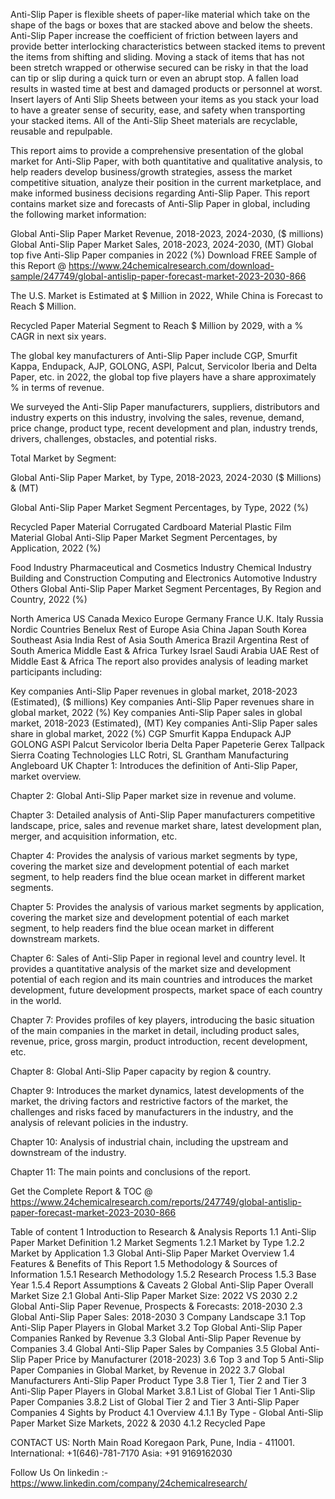 Anti-Slip Paper is flexible sheets of paper-like material which take on the shape of the bags or boxes that are stacked above and below the sheets. Anti-Slip Paper increase the coefficient of friction between layers and provide better interlocking characteristics between stacked items to prevent the items from shifting and sliding. Moving a stack of items that has not been stretch wrapped or otherwise secured can be risky in that the load can tip or slip during a quick turn or even an abrupt stop. A fallen load results in wasted time at best and damaged products or personnel at worst. Insert layers of Anti Slip Sheets between your items as you stack your load to have a greater sense of security, ease, and safety when transporting your stacked items. All of the Anti-Slip Sheet materials are recyclable, reusable and repulpable.

This report aims to provide a comprehensive presentation of the global market for Anti-Slip Paper, with both quantitative and qualitative analysis, to help readers develop business/growth strategies, assess the market competitive situation, analyze their position in the current marketplace, and make informed business decisions regarding Anti-Slip Paper. This report contains market size and forecasts of Anti-Slip Paper in global, including the following market information:

Global Anti-Slip Paper Market Revenue, 2018-2023, 2024-2030, ($ millions)
Global Anti-Slip Paper Market Sales, 2018-2023, 2024-2030, (MT)
Global top five Anti-Slip Paper companies in 2022 (%)
Download FREE Sample of this Report @ https://www.24chemicalresearch.com/download-sample/247749/global-antislip-paper-forecast-market-2023-2030-866

The U.S. Market is Estimated at $ Million in 2022, While China is Forecast to Reach $ Million.

Recycled Paper Material Segment to Reach $ Million by 2029, with a % CAGR in next six years.

The global key manufacturers of Anti-Slip Paper include CGP, Smurfit Kappa, Endupack, AJP, GOLONG, ASPI, Palcut, Servicolor Iberia and Delta Paper, etc. in 2022, the global top five players have a share approximately % in terms of revenue.

We surveyed the Anti-Slip Paper manufacturers, suppliers, distributors and industry experts on this industry, involving the sales, revenue, demand, price change, product type, recent development and plan, industry trends, drivers, challenges, obstacles, and potential risks.

Total Market by Segment:

Global Anti-Slip Paper Market, by Type, 2018-2023, 2024-2030 ($ Millions) & (MT)

Global Anti-Slip Paper Market Segment Percentages, by Type, 2022 (%)

Recycled Paper Material
Corrugated Cardboard Material
Plastic Film Material
Global Anti-Slip Paper Market Segment Percentages, by Application, 2022 (%)

Food Industry
Pharmaceutical and Cosmetics Industry
Chemical Industry
Building and Construction
Computing and Electronics
Automotive Industry
Others
Global Anti-Slip Paper Market Segment Percentages, By Region and Country, 2022 (%)

North America
US
Canada
Mexico
Europe
Germany
France
U.K.
Italy
Russia
Nordic Countries
Benelux
Rest of Europe
Asia
China
Japan
South Korea
Southeast Asia
India
Rest of Asia
South America
Brazil
Argentina
Rest of South America
Middle East & Africa
Turkey
Israel
Saudi Arabia
UAE
Rest of Middle East & Africa
The report also provides analysis of leading market participants including:

Key companies Anti-Slip Paper revenues in global market, 2018-2023 (Estimated), ($ millions)
Key companies Anti-Slip Paper revenues share in global market, 2022 (%)
Key companies Anti-Slip Paper sales in global market, 2018-2023 (Estimated), (MT)
Key companies Anti-Slip Paper sales share in global market, 2022 (%)
CGP
Smurfit Kappa
Endupack
AJP
GOLONG
ASPI
Palcut
Servicolor Iberia
Delta Paper
Papeterie Gerex
Tallpack
Sierra Coating Technologies LLC
Rotri, SL
Grantham Manufacturing
Angleboard UK
Chapter 1: Introduces the definition of Anti-Slip Paper, market overview.

Chapter 2: Global Anti-Slip Paper market size in revenue and volume.

Chapter 3: Detailed analysis of Anti-Slip Paper manufacturers competitive landscape, price, sales and revenue market share, latest development plan, merger, and acquisition information, etc.

Chapter 4: Provides the analysis of various market segments by type, covering the market size and development potential of each market segment, to help readers find the blue ocean market in different market segments.

Chapter 5: Provides the analysis of various market segments by application, covering the market size and development potential of each market segment, to help readers find the blue ocean market in different downstream markets.

Chapter 6: Sales of Anti-Slip Paper in regional level and country level. It provides a quantitative analysis of the market size and development potential of each region and its main countries and introduces the market development, future development prospects, market space of each country in the world.

Chapter 7: Provides profiles of key players, introducing the basic situation of the main companies in the market in detail, including product sales, revenue, price, gross margin, product introduction, recent development, etc.

Chapter 8: Global Anti-Slip Paper capacity by region & country.

Chapter 9: Introduces the market dynamics, latest developments of the market, the driving factors and restrictive factors of the market, the challenges and risks faced by manufacturers in the industry, and the analysis of relevant policies in the industry.

Chapter 10: Analysis of industrial chain, including the upstream and downstream of the industry.

Chapter 11: The main points and conclusions of the report.

Get the Complete Report & TOC @ https://www.24chemicalresearch.com/reports/247749/global-antislip-paper-forecast-market-2023-2030-866

Table of content
1 Introduction to Research & Analysis Reports
1.1 Anti-Slip Paper Market Definition
1.2 Market Segments
1.2.1 Market by Type
1.2.2 Market by Application
1.3 Global Anti-Slip Paper Market Overview
1.4 Features & Benefits of This Report
1.5 Methodology & Sources of Information
1.5.1 Research Methodology
1.5.2 Research Process
1.5.3 Base Year
1.5.4 Report Assumptions & Caveats
2 Global Anti-Slip Paper Overall Market Size
2.1 Global Anti-Slip Paper Market Size: 2022 VS 2030
2.2 Global Anti-Slip Paper Revenue, Prospects & Forecasts: 2018-2030
2.3 Global Anti-Slip Paper Sales: 2018-2030
3 Company Landscape
3.1 Top Anti-Slip Paper Players in Global Market
3.2 Top Global Anti-Slip Paper Companies Ranked by Revenue
3.3 Global Anti-Slip Paper Revenue by Companies
3.4 Global Anti-Slip Paper Sales by Companies
3.5 Global Anti-Slip Paper Price by Manufacturer (2018-2023)
3.6 Top 3 and Top 5 Anti-Slip Paper Companies in Global Market, by Revenue in 2022
3.7 Global Manufacturers Anti-Slip Paper Product Type
3.8 Tier 1, Tier 2 and Tier 3 Anti-Slip Paper Players in Global Market
3.8.1 List of Global Tier 1 Anti-Slip Paper Companies
3.8.2 List of Global Tier 2 and Tier 3 Anti-Slip Paper Companies
4 Sights by Product
4.1 Overview
4.1.1 By Type - Global Anti-Slip Paper Market Size Markets, 2022 & 2030
4.1.2 Recycled Pape

CONTACT US:
North Main Road Koregaon Park, Pune, India - 411001.
International: +1(646)-781-7170
Asia: +91 9169162030

Follow Us On linkedin :- https://www.linkedin.com/company/24chemicalresearch/
